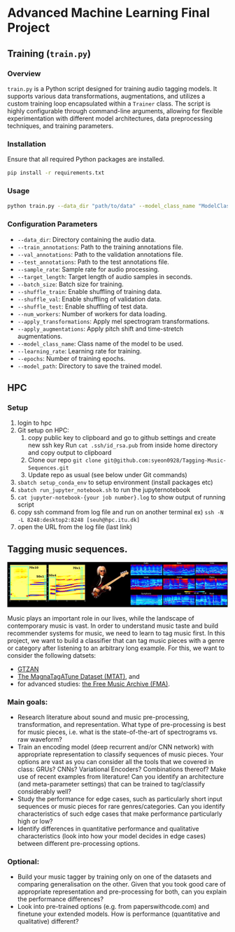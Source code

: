 # Advanced Machine Learning Final Project

## Training (`train.py`)

### Overview
`train.py` is a Python script designed for training audio tagging models. It supports various data transformations, augmentations, and utilizes a custom training loop encapsulated within a `Trainer` class. The script is highly configurable through command-line arguments, allowing for flexible experimentation with different model architectures, data preprocessing techniques, and training parameters.

### Installation
Ensure that all required Python packages are installed.

```bash
pip install -r requirements.txt
```

### Usage

```bash
python train.py --data_dir "path/to/data" --model_class_name "ModelClassName" --epochs 20 --learning_rate 0.001 --batch_size 32
```

### Configuration Parameters

- `--data_dir`: Directory containing the audio data.
- `--train_annotations`: Path to the training annotations file.
- `--val_annotations`: Path to the validation annotations file.
- `--test_annotations`: Path to the test annotations file.
- `--sample_rate`: Sample rate for audio processing.
- `--target_length`: Target length of audio samples in seconds.
- `--batch_size`: Batch size for training.
- `--shuffle_train`: Enable shuffling of training data.
- `--shuffle_val`: Enable shuffling of validation data.
- `--shuffle_test`: Enable shuffling of test data.
- `--num_workers`: Number of workers for data loading.
- `--apply_transformations`: Apply mel spectrogram transformations.
- `--apply_augmentations`: Apply pitch shift and time-stretch augmentations.
- `--model_class_name`: Class name of the model to be used.
- `--learning_rate`: Learning rate for training.
- `--epochs`: Number of training epochs.
- `--model_path`: Directory to save the trained model.


## HPC

### Setup

1. login to hpc
2. Git setup on HPC:
   1. copy public key to clipboard and go to github settings and create new ssh key
   Run `cat .ssh/id_rsa.pub` from inside home directory and copy output to clipboard
   2. Clone our repo
   `git clone git@github.com:syeon0928/Tagging-Music-Sequences.git`
   3. Update repo as usual (see below under Git commands)
3. `sbatch setup_conda_env` to setup environment (install packages etc)
4. `sbatch run_jupyter_notebook.sh` to run the jupyternotebook 
5. `cat jupyter-notebook-{your job number}.log` to show output of running script
6. copy ssh command from log file and run on another terminal ex) `ssh -N -L 8248:desktop2:8248 [seuh@hpc.itu.dk]`
7. open the URL from the log file (last link)

## Tagging music sequences.

![](assets/mp_musictag.png)

Music plays an important role in our lives, while the landscape of contemporary music is vast. In order to understand music taste and build recommender systems for music, we need to learn to tag music first. In this project, we want to build a classifier that can tag music pieces with a genre or category after listening to an arbitrary long example. For this, we want to consider the following datsets:
- [GTZAN](https://www.kaggle.com/datasets/andradaolteanu/gtzan-dataset-music-genre-classification)
- [The MagnaTagATune Dataset (MTAT)](https://mirg.city.ac.uk/codeapps/the-magnatagatune-dataset), and
- for advanced studies: [the Free Music Archive (FMA)](http://freemusicarchive.org/).

### Main goals:

- Research literature about sound and music pre-processing, transformation, and representation. What type of pre-processing is best for music pieces, i.e. what is the state-of-the-art of spectrograms vs. raw waveform?
- Train an encoding model (deep recurrent and/or CNN network) with appropriate representation to classify sequences of music pieces. Your options are vast as you can consider all the tools that we covered in class: GRUs? CNNs? Variational Encoders? Combinations thereof? Make use of recent examples from literature! Can you identify an architecture (and meta-parameter settings) that can be trained to tag/classify considerably well?
- Study the performance for edge cases, such as particularly short input sequences or music pieces for rare genres/categories. Can you identify characteristics of such edge cases that make performance particularly high or low?
- Identify differences in quantitative performance and qualitative characteristics (look into how your model decides in edge cases) between different pre-processing options.

### Optional:

- Build your music tagger by training only on one of the datasets and comparing generalisation on the other. Given that you took good care of appropriate representation and pre-processing for both, can you explain the performance differences?
- Look into pre-trained options (e.g. from paperswithcode.com) and finetune your extended models. How is performance (quantitative and qualitative) different?
